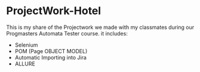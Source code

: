 # ProjectWork-Hotel
This is my share of the Projectwork we made with my classmates during our Progmasters Automata Tester course.
it includes: 
- Selenium
- POM (Page OBJECT MODEL)
- Automatic Importing into Jira
- ALLURE
